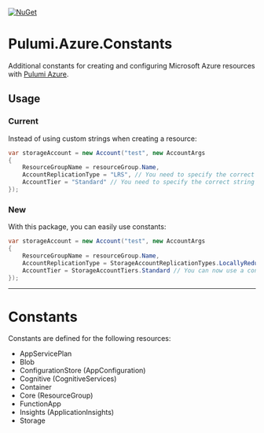 [![NuGet](https://buildstats.info/nuget/Pulumi.Azure.Constants)](https://www.nuget.org/packages/Pulumi.Azure.Constants)

# Pulumi.Azure.Constants
Additional constants for creating and configuring Microsoft Azure resources with [Pulumi Azure](https://github.com/pulumi/pulumi-azure).

## Usage

### Current
Instead of using custom strings when creating a resource:
``` c#
var storageAccount = new Account("test", new AccountArgs
{
    ResourceGroupName = resourceGroup.Name,
    AccountReplicationType = "LRS", // You need to specify the correct string here
    AccountTier = "Standard" // You need to specify the correct string here
});
```

### New
With this package, you can easily use constants:
``` c#
var storageAccount = new Account("test", new AccountArgs
{
    ResourceGroupName = resourceGroup.Name,
    AccountReplicationType = StorageAccountReplicationTypes.LocallyRedundantStorage, // You can now use a constant here
    AccountTier = StorageAccountTiers.Standard // You can now use a constant here
});
```

***

# Constants
Constants are defined for the following resources:
- AppServicePlan
- Blob
- ConfigurationStore (AppConfiguration)
- Cognitive (CognitiveServices)
- Container
- Core (ResourceGroup)
- FunctionApp
- Insights (ApplicationInsights)
- Storage